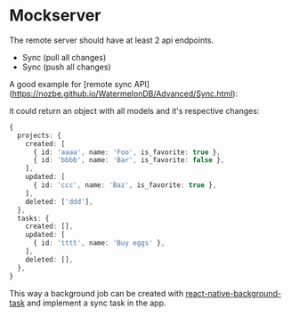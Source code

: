 # Mockserver

The remote server should have at least 2 api endpoints.

- Sync (pull all changes)
- Sync (push all changes)

A good example for [remote sync API] (https://nozbe.github.io/WatermelonDB/Advanced/Sync.html):

it could return an object with all models and it's respective changes:

```ts
{
  projects: {
    created: [
      { id: 'aaaa', name: 'Foo', is_favorite: true },
      { id: 'bbbb', name: 'Bar', is_favorite: false },
    ],
    updated: [
      { id: 'ccc', name: 'Baz', is_favorite: true },
    ],
    deleted: ['ddd'],
  },
  tasks: {
    created: [],
    updated: [
      { id: 'tttt', name: 'Buy eggs' },
    ],
    deleted: [],
  },  
}
```

This way a background job can be created with [react-native-background-task](https://www.npmjs.com/package/react-native-background-task) and implement a sync task in the app.

